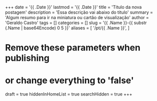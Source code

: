+++
date = '{{ .Date }}'
lastmod = '{{ .Date }}'
title = 'Titulo da nova postagem'
description = 'Essa descrição vai abaixo do titulo'
summary = 'Algum resumo para ir na miniatura ou cartão de visualização'
author = 'Geraldo Castro'
tags = []
categories = []
slug = '{{ .Name }}-{{ substr (.Name | base64Encode) 0 5 }}'
aliases = [
    '/pt/{{ .Name }}',
]

# Remove these parameters when publishing
# or change everything to 'false'
draft = true
hiddenInHomeList = true
searchHidden = true
+++
